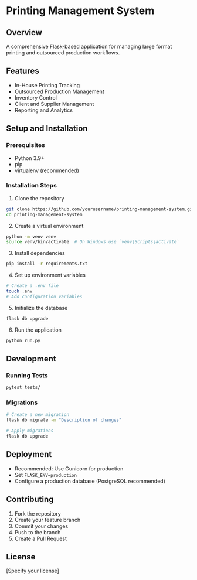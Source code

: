 # Printing Management System

## Overview
A comprehensive Flask-based application for managing large format printing and outsourced production workflows.

## Features
- In-House Printing Tracking
- Outsourced Production Management
- Inventory Control
- Client and Supplier Management
- Reporting and Analytics

## Setup and Installation

### Prerequisites
- Python 3.9+
- pip
- virtualenv (recommended)

### Installation Steps
1. Clone the repository
```bash
git clone https://github.com/yourusername/printing-management-system.git
cd printing-management-system
```

2. Create a virtual environment
```bash
python -m venv venv
source venv/bin/activate  # On Windows use `venv\Scripts\activate`
```

3. Install dependencies
```bash
pip install -r requirements.txt
```

4. Set up environment variables
```bash
# Create a .env file
touch .env
# Add configuration variables
```

5. Initialize the database
```bash
flask db upgrade
```

6. Run the application
```bash
python run.py
```

## Development

### Running Tests
```bash
pytest tests/
```

### Migrations
```bash
# Create a new migration
flask db migrate -m "Description of changes"

# Apply migrations
flask db upgrade
```

## Deployment
- Recommended: Use Gunicorn for production
- Set `FLASK_ENV=production`
- Configure a production database (PostgreSQL recommended)

## Contributing
1. Fork the repository
2. Create your feature branch
3. Commit your changes
4. Push to the branch
5. Create a Pull Request

## License
[Specify your license]